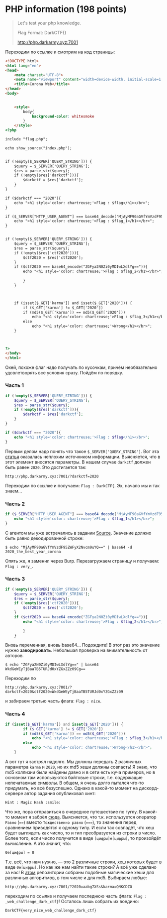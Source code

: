 # PHP information (198 points)

>    Let's test your php knowledge.
>
>    Flag Format: DarkCTF{}
>
>    http://php.darkarmy.xyz:7001

Переходим по ссылке и смотрим на код страницы:
```html
<!DOCTYPE html>
<html lang="en">
<head>
    <meta charset="UTF-8">
    <meta name="viewport" content="width=device-width, initial-scale=1.0">
    <title>Corona Web</title>
</head>
<body>
    

    <style>
        body{
            background-color: whitesmoke
        }
    </style>
<?php

include "flag.php";

echo show_source("index.php");


if (!empty($_SERVER['QUERY_STRING'])) {
    $query = $_SERVER['QUERY_STRING'];
    $res = parse_str($query);
    if (!empty($res['darkctf'])){
        $darkctf = $res['darkctf'];
    }
}

if ($darkctf === "2020"){
    echo "<h1 style='color: chartreuse;'>Flag : $flag</h1></br>";
}

if ($_SERVER["HTTP_USER_AGENT"] === base64_decode("MjAyMF90aGVfYmVzdF95ZWFyX2Nvcm9uYQ==")){
    echo "<h1 style='color: chartreuse;'>Flag : $flag_1</h1></br>";
}


if (!empty($_SERVER['QUERY_STRING'])) {
    $query = $_SERVER['QUERY_STRING'];
    $res = parse_str($query);
    if (!empty($res['ctf2020'])){
        $ctf2020 = $res['ctf2020'];
    }
    if ($ctf2020 === base64_encode("ZGFya2N0Zi0yMDIwLXdlYg==")){
        echo "<h1 style='color: chartreuse;'>Flag : $flag_2</h1></br>";
                
        }
    }



    if (isset($_GET['karma']) and isset($_GET['2020'])) {
        if ($_GET['karma'] != $_GET['2020'])
        if (md5($_GET['karma']) == md5($_GET['2020']))
            echo "<h1 style='color: chartreuse;'>Flag : $flag_3</h1></br>";
        else
            echo "<h1 style='color: chartreuse;'>Wrong</h1></br>";
    }



?>
</body>
</html>
```

Окей, похоже флаг надо получать по кусочкам, причём необязательно удовлетворять все условия сразу. Пойдём по порядку.

### Часть 1

```php
if (!empty($_SERVER['QUERY_STRING'])) {
    $query = $_SERVER['QUERY_STRING'];
    $res = parse_str($query);
    if (!empty($res['darkctf'])){
        $darkctf = $res['darkctf'];
    }
}

if ($darkctf === "2020"){
    echo "<h1 style='color: chartreuse;'>Flag : $flag</h1></br>";
}
```

Первым делом надо понять что такое `$_SERVER['QUERY_STRING']`. Вот эта [статья](http://www.softtime.ru/article/index.php?id_article=69)
оказалась неплохим источником информации. Выясняется, что в этот элемент вносятся параметры. В нашем случае `darkctf`
должен быть равен `2020`. Это достигается так:
```
http://php.darkarmy.xyz:7001/?darkctf=2020
```
Переходим по ссылке и получаем: `Flag : DarkCTF{`. Эх, начало мы и так знаем...

### Часть 2

```php
if ($_SERVER["HTTP_USER_AGENT"] === base64_decode("MjAyMF90aGVfYmVzdF95ZWFyX2Nvcm9uYQ==")){
    echo "<h1 style='color: chartreuse;'>Flag : $flag_1</h1></br>";
}
```

С агентом мы уже встречались в задании [Source](../Source). Значение должно быть равно декодированной строке:

```shell script
$ echo "MjAyMF90aGVfYmVzdF95ZWFyX2Nvcm9uYQ==" | base64 -d           
2020_the_best_year_corona
```

Опять же, я заменил через Burp. Перезагружаем страницу и получаем: `Flag : very_`.

### Часть 3

```php
if (!empty($_SERVER['QUERY_STRING'])) {
    $query = $_SERVER['QUERY_STRING'];
    $res = parse_str($query);
    if (!empty($res['ctf2020'])){
        $ctf2020 = $res['ctf2020'];
    }
    if ($ctf2020 === base64_encode("ZGFya2N0Zi0yMDIwLXdlYg==")){
        echo "<h1 style='color: chartreuse;'>Flag : $flag_2</h1></br>";
                
        }
    }
```

Вновь переменная, вновь base64... Подождите! В этот раз это значение нужно **закодировать**. Небольшая
проверка на внимательность от авторов.

```shell script
$ echo "ZGFya2N0Zi0yMDIwLXdlYg==" | base64                          
WkdGeWEyTjBaaTB5TURJd0xYZGxZZz09Cg==
```

Переходим по 

```
http://php.darkarmy.xyz:7001/?darkctf=2020&ctf2020=WkdGeWEyTjBaaTB5TURJd0xYZGxZZz09
```

и забираем третью часть флага: `Flag : nice`.

### Часть 4

```php
if (isset($_GET['karma']) and isset($_GET['2020'])) {
        if ($_GET['karma'] != $_GET['2020'])
        if (md5($_GET['karma']) == md5($_GET['2020']))
            echo "<h1 style='color: chartreuse;'>Flag : $flag_3</h1></br>";
        else
            echo "<h1 style='color: chartreuse;'>Wrong</h1></br>";
    }
```

А вот тут я застрял надолго. Мы должны передать 2 различных параметра `karma` и `2020`, но их md5 хеши
должны совпасть! Я знаю, что md5 коллизии были найдены давно и в сети есть куча примеров, но в основном там
используются байтовые строки, т.е. содержащие непечатаемые символы. В общем, я очень долго пытался что-то придумать, но 
всё безуспешно. Однако в какой-то момент на дискорд-сервере автор задания опубликовал хинт:

```
Hint : Magic Hash :smile:
```

Что же, пора отправиться в очередное путешествие по гуглу. В какой-то момент я забрёл [сюда](http://russiansecurity.expert/2015/06/14/magic-hash-again/).
Выясняется, что т.к. используется оператор `Равно` (`==`) вместо `Тождественно равно` (`===`), то значения перед
сравнением приводятся к одному типу. И если так совпадёт, что хеш будет выглядеть как число, то и тип преобразуется из 
строки в число. Более того, если число получится в виде `[цифры]e[цифры]`, то произойдёт вычисление. А это значит, что:

```
0e[цифры] = 0
```

Т.е. всё, что нам нужно, — это 2 различные строки, хеш которых будет в виде 
`0e[цифры]`. Но как же нам найти такие строки? А всё уже сделано за нас! В [этом](https://github.com/spaze/hashes/blob/master) 
репозитории собраны подобные магические хеши для различных алгоритмов, в том числе и для md5. Выбираем любые:

```
http://php.darkarmy.xyz:7001/?2020=aabg7XSs&karma=QNKCDZO
```

переходим по ссылке и получаем последнюю часть флага: `Flag : _web_challenge_dark_ctf}`! Осталось лишь собрать их 
воедино:

```
DarkCTF{very_nice_web_challenge_dark_ctf}
```